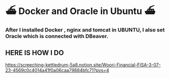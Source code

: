 # ⛴️ Docker and Oracle in Ubuntu ⛴️
### After I installed Docker , nginx and tomcat in UBUNTU, I also set Oracle which is connected with DBeaver.



## HERE IS HOW I DO
https://screeching-kettledrum-5a8.notion.site/Woori-Financial-FISA-3-07-23-4569c0c4014a41f0a06caa79884bfc71?pvs=4

